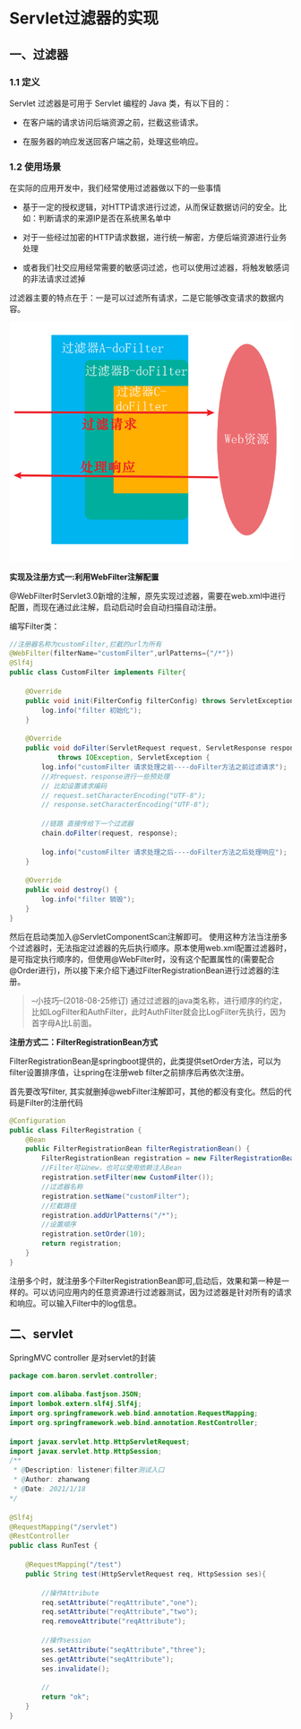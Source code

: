 # Servlet过滤器的实现

## 一、过滤器

### 1.1 定义

Servlet 过滤器是可用于 Servlet 编程的 Java 类，有以下目的：

- 在客户端的请求访问后端资源之前，拦截这些请求。

- 在服务器的响应发送回客户端之前，处理这些响应。

### 1.2 使用场景

在实际的应用开发中，我们经常使用过滤器做以下的一些事情

- 基于一定的授权逻辑，对HTTP请求进行过滤，从而保证数据访问的安全。比如：判断请求的来源IP是否在系统黑名单中

- 对于一些经过加密的HTTP请求数据，进行统一解密，方便后端资源进行业务处理

- 或者我们社交应用经常需要的敏感词过滤，也可以使用过滤器，将触发敏感词的非法请求过滤掉

过滤器主要的特点在于：一是可以过滤所有请求，二是它能够改变请求的数据内容。

![img](img/87ca2003e8f2771b0f53a88088d82aba_740x626.png)

**实现及注册方式一:利用WebFilter注解配置**

@WebFilter时Servlet3.0新增的注解，原先实现过滤器，需要在web.xml中进行配置，而现在通过此注解，启动启动时会自动扫描自动注册。

编写Filter类：

```java
//注册器名称为customFilter,拦截的url为所有
@WebFilter(filterName="customFilter",urlPatterns={"/*"})
@Slf4j
public class CustomFilter implements Filter{

    @Override
    public void init(FilterConfig filterConfig) throws ServletException {
        log.info("filter 初始化");
    }

    @Override
    public void doFilter(ServletRequest request, ServletResponse response, FilterChain chain)
            throws IOException, ServletException {
        log.info("customFilter 请求处理之前----doFilter方法之前过滤请求");
        //对request、response进行一些预处理
        // 比如设置请求编码
        // request.setCharacterEncoding("UTF-8");
        // response.setCharacterEncoding("UTF-8");

        //链路 直接传给下一个过滤器
        chain.doFilter(request, response);

        log.info("customFilter 请求处理之后----doFilter方法之后处理响应");
    }

    @Override
    public void destroy() {
        log.info("filter 销毁");
    }
}

```

然后在启动类加入@ServletComponentScan注解即可。
 使用这种方法当注册多个过滤器时，无法指定过滤器的先后执行顺序。原本使用web.xml配置过滤器时，是可指定执行顺序的，但使用@WebFilter时，没有这个配置属性的(需要配合@Order进行)，所以接下来介绍下通过FilterRegistrationBean进行过滤器的注册。

> –小技巧–(2018-08-25修订)
>  通过过滤器的java类名称，进行顺序的约定，比如LogFilter和AuthFilter，此时AuthFilter就会比LogFilter先执行，因为首字母A比L前面。

**注册方式二：FilterRegistrationBean方式**

FilterRegistrationBean是springboot提供的，此类提供setOrder方法，可以为filter设置排序值，让spring在注册web filter之前排序后再依次注册。

首先要改写filter, 其实就删掉@webFilter注解即可，其他的都没有变化。然后的代码是Filter的注册代码

```java
@Configuration
public class FilterRegistration {
    @Bean
    public FilterRegistrationBean filterRegistrationBean() {
        FilterRegistrationBean registration = new FilterRegistrationBean();
        //Filter可以new，也可以使用依赖注入Bean
        registration.setFilter(new CustomFilter());
        //过滤器名称
        registration.setName("customFilter");
        //拦截路径
        registration.addUrlPatterns("/*");
        //设置顺序
        registration.setOrder(10);
        return registration;
    }
}
```

注册多个时，就注册多个FilterRegistrationBean即可,启动后，效果和第一种是一样的。可以访问应用内的任意资源进行过滤器测试，因为过滤器是针对所有的请求和响应。可以输入Filter中的log信息。

## 二、servlet

SpringMVC controller 是对servlet的封装

```java
package com.baron.servlet.controller;

import com.alibaba.fastjson.JSON;
import lombok.extern.slf4j.Slf4j;
import org.springframework.web.bind.annotation.RequestMapping;
import org.springframework.web.bind.annotation.RestController;

import javax.servlet.http.HttpServletRequest;
import javax.servlet.http.HttpSession;
/**
 * @Description: listener\filter测试入口
 * @Author: zhanwang
 * @Date: 2021/1/18
*/

@Slf4j
@RequestMapping("/servlet")
@RestController
public class RunTest {

    @RequestMapping("/test")
    public String test(HttpServletRequest req, HttpSession ses){

        //操作Attribute
        req.setAttribute("reqAttribute","one");
        req.setAttribute("reqAttribute","two");
        req.removeAttribute("reqAttribute");

        //操作session
        ses.setAttribute("seqAttribute","three");
        ses.getAttribute("seqAttribute");
        ses.invalidate();

        //
        return "ok";
    }
}
```



